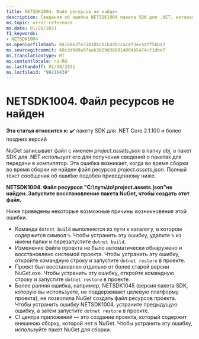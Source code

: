 ```yaml
---
title: NETSDK1004. Файл ресурсов не найден
description: Сведения об ошибке NETSDK1004 пакета SDK для .NET, которая возникает, когда не найден файл project.assets.json.
ms.topic: error-reference
ms.date: 01/29/2021
f1_keywords:
- NETSDK1004
ms.openlocfilehash: 8416063fe318106cbcb4dbccacef3ecaaff5bba2
ms.sourcegitcommit: 68c9d9d9a97aab3b59d388914004b5474cf1dbd7
ms.translationtype: HT
ms.contentlocale: ru-RU
ms.lasthandoff: 01/30/2021
ms.locfileid: "99216439"
---
```

# <a name="netsdk1004-assets-file-not-found"></a>NETSDK1004. Файл ресурсов не найден

**Эта статья относится к:** ✔️ пакету SDK для .NET Core 2.1.100 и более поздних версий

NuGet записывает файл с именем *project.assets.json* в папку *obj*, а пакет SDK для .NET использует его для получения сведений о пакетах для передачи в компилятор. Эта ошибка возникает, когда во время сборки во время сборки не найден файл ресурсов *project.assets.json*. Полный текст сообщения об ошибке подобен приведенному ниже.

**NETSDK1004. Файл ресурсов "C:\путь\to\project.assets.json"не найден. Запустите восстановление пакета NuGet, чтобы создать этот файл.**

Ниже приведены некоторые возможные причины возникновения этой ошибки.

* Команда `dotnet build` выполняется из пути к каталогу, в котором содержится символ `%`. Чтобы устранить эту ошибку, удалите `%` из имени папки и перезапустите `dotnet build`.
* Изменение файла проекта не было автоматически обнаружено и восстановлено системой проекта. Чтобы устранить эту ошибку, откройте командную строку и запустите `dotnet restore` в проекте.
* Проект был восстановлен отдельно от более старой версии NuGet.exe. Чтобы устранить эту ошибку, откройте командную строку и запустите `dotnet restore` в проекте.
* Более ранняя ошибка, например, NETSDK1045 (версия пакета SDK, которую вы используете, не поддерживает целевую платформу проекта), не позволила NuGet создать файл ресурсов проекта. Чтобы устранить ошибку NETSDK1004, устраните предыдущую ошибку, а затем запустите `dotnet restore` в проекте.
* CI центра приложений — это создание проекта, который содержит внешнюю сборку, которой нет в NuGet. Чтобы устранить эту ошибку, используйте пакет NuGet для сборки.
